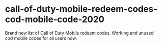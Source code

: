 # call-of-duty-mobile-redeem-codes-cod-mobile-code-2020
Brand new list of Call of Duty Mobile redeem codes. Working and unused cod mobile codes for all users now.
